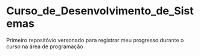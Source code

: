 # Curso_de_Desenvolvimento_de_Sistemas
Primeiro repositóvio versonado para registrar meu progresso durante o curso na área de programação
